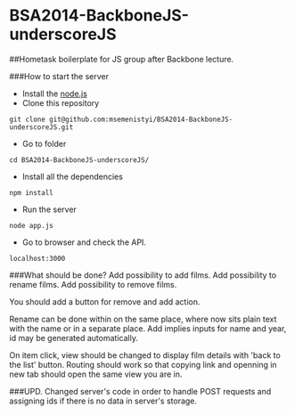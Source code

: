 BSA2014-BackboneJS-underscoreJS
===============================

##Hometask boilerplate for JS group after Backbone lecture.

###How to start the server
- Install the [node.js](http://nodejs.org/)
- Clone this repository
```shell
git clone git@github.com:msemenistyi/BSA2014-BackboneJS-underscoreJS.git
``` 
- Go to folder
```shell
cd BSA2014-BackboneJS-underscoreJS/
```
- Install all the dependencies
```shell
npm install
```
- Run the server
```shell
node app.js
```
- Go to browser and check the API.
```
localhost:3000
```

###What should be done?
Add possibility to add films.
Add possibility to rename films.
Add possibility to remove films.

You should add a button for remove and add action.

Rename can be done within on the same place, where now sits plain text with the name or in a separate place.
Add implies inputs for name and year, id may be generated automatically. 

On item click, view should be changed to display film details with 'back to the list' button. 
Routing should work so that copying link and openning in new tab should open the same view you are in.

###UPD.
Changed server's code in order to handle POST requests and assigning ids
if there is no data in server's storage.


